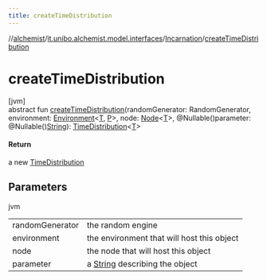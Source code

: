 ```yaml
---
title: createTimeDistribution
---
```

//[alchemist](../../../index.html)/[it.unibo.alchemist.model.interfaces](../index.html)/[Incarnation](index.html)/[createTimeDistribution](create-time-distribution.html)



# createTimeDistribution



[jvm]\
abstract fun [createTimeDistribution](create-time-distribution.html)(randomGenerator: RandomGenerator, environment: [Environment](../-environment/index.html)<[T](../-node/index.html), [P](../-position2-d/index.html)>, node: [Node](../-node/index.html)<[T](../-node/index.html)>, @Nullable()parameter: @Nullable()[String](https://docs.oracle.com/javase/8/docs/api/java/lang/String.html)): [TimeDistribution](../-time-distribution/index.html)<[T](../-node/index.html)>



#### Return



a new [TimeDistribution](../-time-distribution/index.html)



## Parameters


jvm

| | |
|---|---|
| randomGenerator | the random engine |
| environment | the environment that will host this object |
| node | the node that will host this object |
| parameter | a [String](https://docs.oracle.com/javase/8/docs/api/java/lang/String.html) describing the object |




